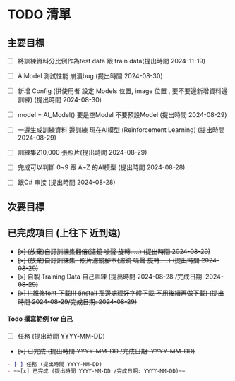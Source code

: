 # TODO 清單

## 主要目標

 - [ ] 將訓練資料分比例作為test data 跟 train data(提出時間 2024-11-19)
 - [ ] AIModel 測試性能 崩潰bug (提出時間 2024-08-30)
 - [ ] 新增 Config (供使用者 設定 Models 位置, image 位置 , 要不要邊新增資料邊訓練) (提出時間 2024-08-30)
 - [ ] model = AI_Model() 要是空Model 不要預設Model (提出時間 2024-08-29)
 - [ ] 一邊生成訓練資料 邊訓練 現在AI模型 (Reinforcement Learning)  (提出時間 2024-08-29)

 - [ ] 訓練集210,000 張照片(提出時間 2024-08-29)
 - [ ] 完成可以判斷 0~9 跟 A~Z 的AI模型 (提出時間 2024-08-28)
 - [ ] 跟C# 串接 (提出時間 2024-08-28)

## 次要目標



## 已完成項目 (上往下 近到遠)
 - ~~[x] (放棄)自訂訓練集翻倍(濾鏡 噪聲 旋轉.....) (提出時間 2024-08-29)~~
 - ~~[x] (放棄)自訂訓練集- 照片濾鏡腳本(濾鏡 噪聲 旋轉.....) (提出時間 2024-08-29)~~
 - ~~[x] 自製 Training Data 自己訓練 (提出時間 2024-08-28 /完成日期: 2024-08-29)~~
 - ~~[x] !!!維修font 下載!!! (install 那邊處理好字體下載 不用後續再做下載) (提出時間 2024-08-29/完成日期: 2024-08-29)~~


#### Todo 撰寫範例 for 自己

- [ ] 任務 (提出時間 YYYY-MM-DD)
- ~~[x] 已完成 (提出時間 YYYY-MM-DD /完成日期: YYYY-MM-DD)~~

```markdown
- [ ] 任務 (提出時間 YYYY-MM-DD)
- ~~[x] 已完成 (提出時間 YYYY-MM-DD /完成日期: YYYY-MM-DD)~~
```
